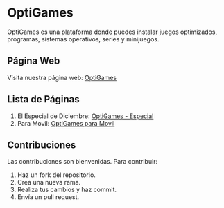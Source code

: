 # OptiGames

OptiGames es una plataforma donde puedes instalar juegos optimizados, programas, sistemas operativos, series y minijuegos.

## Página Web

Visita nuestra página web: [OptiGames](https://optigames-project.github.io/OptiGames/)

## Lista de Páginas
1. El Especial de Diciembre: [OptiGames - Especial](https://optigames-project.github.io/OptiGames/events/diciembre.html)
2. Para Movil: [OptiGames para Movil](https://optigames-project.github.io/OptiGames/mobile)

## Contribuciones

Las contribuciones son bienvenidas. Para contribuir:

1. Haz un fork del repositorio.
2. Crea una nueva rama.
3. Realiza tus cambios y haz commit.
4. Envía un pull request.
